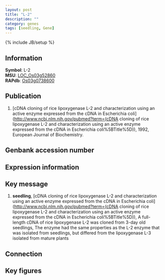 ```yaml
---
layout: post
title: "L-2"
description: ""
category: genes
tags: [seedling, Gene]
---
```

{% include JB/setup %}

## Information
__Symbol__: L-2  
__MSU__: [LOC_Os03g52860](http://rice.plantbiology.msu.edu/cgi-bin/ORF_infopage.cgi?orf=LOC_Os03g52860)  
__RAPdb__: [Os03g0738600](http://rapdb.dna.affrc.go.jp/viewer/gbrowse_details/irgsp1?name=Os03g0738600)  

## Publication
1. [cDNA cloning of rice lipoxygenase L-2 and characterization using an active enzyme expressed from the cDNA in Escherichia coli](http://www.ncbi.nlm.nih.gov/pubmed?term=(cDNA cloning of rice lipoxygenase L-2 and characterization using an active enzyme expressed from the cDNA in Escherichia coli%5BTitle%5D)), 1992, European Journal of Biochemistry.

## Genbank accession number

## Expression information

## Key message
1. __seedling__, [cDNA cloning of rice lipoxygenase L-2 and characterization using an active enzyme expressed from the cDNA in Escherichia coli](http://www.ncbi.nlm.nih.gov/pubmed?term=(cDNA cloning of rice lipoxygenase L-2 and characterization using an active enzyme expressed from the cDNA in Escherichia coli%5BTitle%5D)), A full-length cDNA of rice lipoxygenase L-2 was cloned from 3-day old seedlings, The enzyme had the same properties as the L-2 enzyme that was isolated from seedlings, but differed from the lipoxygenase L-3 isolated from mature plants

## Connection

## Key figures


